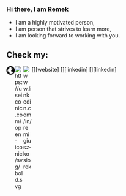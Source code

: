 ### Hi there, I am Remek

- I am a highly motivated person,
- I am person that strives to learn more,
- I am looking forward to working with you.

## Check my:
[<img align="left" alt="www.remek.site" width="22px" src="https://raw.githubusercontent.com/iconic/open-iconic/master/svg/globe.svg" />][website]
[<img align="left" alt="https://useiconic.com/open-iconic/svg/bold.svg" width="22px" src="https://cdn.jsdelivr.net/npm/simple-icons@v3/icons/linkedin.svg" />][linkedin]
[<img align="left" alt="www.linkedin.com/in/remigiusz-kosiorek" width="22px" src="https://cdn.jsdelivr.net/npm/simple-icons@v3/icons/linkedin.svg" />][linkedin]



